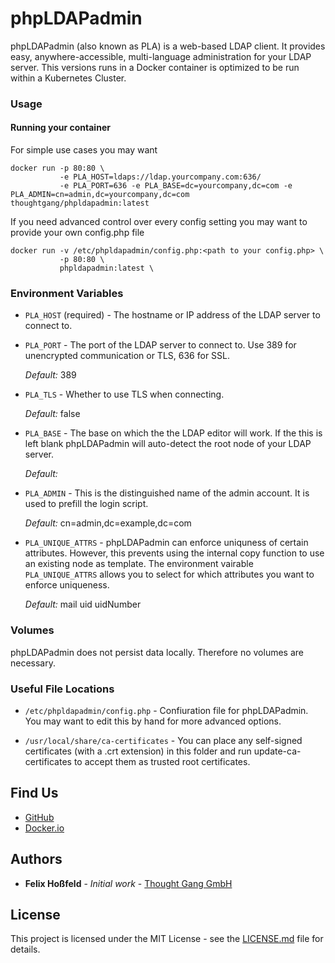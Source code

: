  # phpLDAPadmin

phpLDAPadmin (also known as PLA) is a web-based LDAP client. It provides easy, anywhere-accessible, multi-language administration for your LDAP server. This versions runs in a Docker container is optimized to be run within a Kubernetes Cluster.

### Usage

#### Running your container

For simple use cases you may want

```shell
docker run -p 80:80 \
           -e PLA_HOST=ldaps://ldap.yourcompany.com:636/ 
           -e PLA_PORT=636 -e PLA_BASE=dc=yourcompany,dc=com -e PLA_ADMIN=cn=admin,dc=yourcompany,dc=com thoughtgang/phpldapadmin:latest
```

If you need advanced control over every config setting you may want to provide your own config.php file

```shell
docker run -v /etc/phpldapadmin/config.php:<path to your config.php> \
           -p 80:80 \
           phpldapadmin:latest \
```


### Environment Variables


* `PLA_HOST` (required) - The hostname or IP address of the LDAP server to connect to.

* `PLA_PORT` - The port of the LDAP server to connect to. Use 389 for unencrypted communication or TLS, 636 for SSL.

   *Default:* 389

* `PLA_TLS` - Whether to use TLS when connecting.

   *Default:* false

* `PLA_BASE` - The base on which the the LDAP editor will work. If the this is left blank phpLDAPadmin will auto-detect the root node of your LDAP server.

   *Default:* <auto-detect>

* `PLA_ADMIN` - This is the distinguished name of the admin account. It is used to prefill the login script.

   *Default:* cn=admin,dc=example,dc=com

* `PLA_UNIQUE_ATTRS` - phpLDAPadmin can enforce uniquness of certain attributes. However, this prevents using the internal copy function to use an existing node as template. The environment vairable `PLA_UNIQUE_ATTRS` allows you to select for which attributes you want to enforce uniqueness.

   *Default:* mail uid uidNumber

### Volumes

phpLDAPadmin does not persist data locally. Therefore no volumes are necessary.

### Useful File Locations

* `/etc/phpldapadmin/config.php` - Confiuration file for phpLDAPadmin. You may want to edit this by hand for more advanced options.

* `/usr/local/share/ca-certificates` - You can place any self-signed certificates (with a .crt extension) in this folder and run update-ca-certificates to accept them as trusted root certificates. 

## Find Us

* [GitHub](https://github.com/thought-gang/docker-phpldapadmin)
* [Docker.io](https://hub.docker.com/repository/docker/thoughtgang/docker-phpldapadmin)


## Authors

* **Felix Hoßfeld** - *Initial work* - [Thought Gang GmbH](https://www.thoughtgang.de/)

## License

This project is licensed under the MIT License - see the [LICENSE.md](LICENSE.md) file for details.

